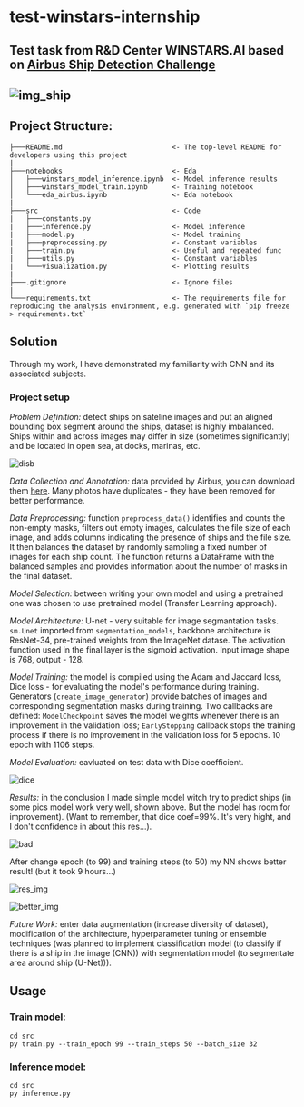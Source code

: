 # test-winstars-internship
## Test task from R&D Center WINSTARS.AI based on [Airbus Ship Detection Challenge](https://www.kaggle.com/c/airbus-ship-detection)
![img_ship](https://encrypted-tbn0.gstatic.com/images?q=tbn:ANd9GcSoknUBpPgSqMCwahq_I8rKBAO88uhg4yvIXw&usqp=CAU)
---
## Project Structure:
```
├───README.md                           <- The top-level README for developers using this project
|
├───notebooks                           <- Eda
│   ├───winstars_model_inference.ipynb  <- Model inference results
│   ├───winstars_model_train.ipynb      <- Training notebook
│   └───eda_airbus.ipynb                <- Eda notebook
|
├───src                                 <- Code
|   ├───constants.py     
|   ├───inference.py                    <- Model inference
|   ├───model.py                        <- Model training
|   ├───preprocessing.py                <- Constant variables
|   ├───train.py                        <- Useful and repeated func
|   ├───utils.py                        <- Constant variables
|   └───visualization.py                <- Plotting results
|
├───.gitignore                          <- Ignore files
|
└───requirements.txt                    <- The requirements file for reproducing the analysis environment, e.g. generated with `pip freeze > requirements.txt`
```
## Solution

Through my work, I have demonstrated my familiarity with CNN and its associated subjects.
### Project setup
*Problem Definition:* detect ships on sateline images and  put an aligned bounding box segment around the ships, dataset is highly imbalanced. Ships within and across images may differ in size (sometimes significantly) and be located in open sea, at docks, marinas, etc.

![disb](https://user-images.githubusercontent.com/83775762/187706461-04ffb675-6475-48c7-a8ef-60fb7cc71838.png)

*Data Collection and Annotation:* data provided by Airbus, you can download them [here](https://www.kaggle.com/competitions/airbus-ship-detection/overview). Many photos have duplicates - they have been removed for better performance.

*Data Preprocessing:* function `preprocess_data()` identifies and counts the non-empty masks, filters out empty images, calculates the file size of each image, and adds columns indicating the presence of ships and the file size. It then balances the dataset by randomly sampling a fixed number of images for each ship count. The function returns a DataFrame with the balanced samples and provides information about the number of masks in the final dataset.

*Model Selection:* between writing your own model and using a pretrained one was chosen to use pretrained model (Transfer Learning approach).

*Model Architecture:* U-net - very suitable for image segmantation tasks. `sm.Unet` imported from `segmentation_models`, backbone architecture is ResNet-34, pre-trained weights from the ImageNet datase. The activation function used in the final layer is the sigmoid activation. Input image shape is 768, output - 128.

*Model Training:* the model is compiled using the Adam  and Jaccard loss, Dice loss - for evaluating the model's performance during training.
Generators (`create_image_generator`) provide batches of images and corresponding segmentation masks during training. Two callbacks are defined: `ModelCheckpoint` saves the model weights whenever there is an improvement in the validation loss; `EarlyStopping` callback stops the training process if there is no improvement in the validation loss for 5 epochs. 10 epoch with 1106 steps.

*Model Evaluation:* eavluated on test data with Dice coefficient.

![dice](https://user-images.githubusercontent.com/83775762/187643841-efde5d72-aa04-45ae-8b5e-3818a90e1f29.png)

*Results:* in the conclusion I made simple model witch try to predict ships (in some pics model work very well, shown above. But the model has room for improvement). (Want to remember, that dice coef=99%. It's very hight, and I don't confidence in about this res...).

![bad](https://user-images.githubusercontent.com/83775762/188190635-4289599d-ef1a-44f9-bc61-2a93ab6851a4.png)

After change epoch (to 99) and training steps (to 50) my NN shows better result! (but it took 9 hours...)

![res_img](https://user-images.githubusercontent.com/83775762/188265259-f6b10136-6501-405b-9983-cf86414f1d5b.png)

![better_img](https://user-images.githubusercontent.com/83775762/188257206-b38ce394-d06d-4af9-9878-cb7165c7fbec.png)

*Future Work:* enter data augmentation (increase diversity of dataset), modification of the architecture, hyperparameter tuning or ensemble techniques (was planned to implement classification model (to classify if there is a ship in the image (CNN)) with segmentation model (to segmentate area around ship (U-Net))).

## Usage
### Train model:
```
cd src
py train.py --train_epoch 99 --train_steps 50 --batch_size 32
```
### Inference model:
```
cd src
py inference.py
```